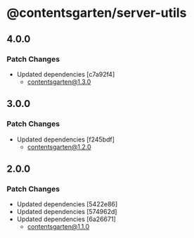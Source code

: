 # @contentsgarten/server-utils

## 4.0.0

### Patch Changes

- Updated dependencies [c7a92f4]
  - contentsgarten@1.3.0

## 3.0.0

### Patch Changes

- Updated dependencies [f245bdf]
  - contentsgarten@1.2.0

## 2.0.0

### Patch Changes

- Updated dependencies [5422e86]
- Updated dependencies [574962d]
- Updated dependencies [6a26671]
  - contentsgarten@1.1.0
